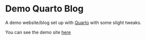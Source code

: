 # Demo Quarto Blog

A demo website/blog set up with [Quarto](https://quarto.org/) with some slight tweaks.

You can see the demo site [here](https://demo-quarto-site.netlify.app/)